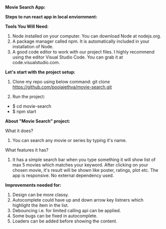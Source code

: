 **Movie Search App:**

**Steps to run react app in local enviornment:**

**Tools You Will Need:**
1. Node installed on your computer. You can download Node at nodejs.org.
2. A package manager called npm. It is automatically included in your installation of Node.
3. A good code editor to work with our project files. I highly recommend using the editor Visual Studio Code. You can grab it at code.visualstudio.com.

**Let's start with the project setup:**

1. Clone my repo using below command:
git clone https://github.com/poojajethva/movie-search.git

2. Run the project:
  - $ cd movie-search 
  - $ npm start

**About "Movie Search" project:**

What it does?

1. You can search any movie or series by typing it's name.

What features it has?

1. It has a simple search bar when you type something it will show list of max 5 movies which matches your keyword. After clicking on your chosen movie, it's result will be shown like poster, ratings, plot etc. The app is responsive. No external dependency used.

**Improvements needed for:**

1. Design can be more classy.
2. Autocomplete could have up and down arrow key listners which highlight the item in the list.
3. Debouncing i.e. for limited calling api can be applied.
4. Some bugs can be fixed in autocomplete.
5. Loaders can be added before showing the content.
